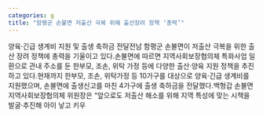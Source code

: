 ```yaml
---
categories: g
title: "함평군 손불면 저출산 극복 위해 출산장려 정책 ‘총력’"
---
```

양육‧긴급 생계비 지원 및 출생 축하금 전달전남 함평군 손불면이 저출산 극복을 위한 출산 장려 정책에 총력을 기울이고 있다.손불면에 따르면 지역사회보장협의체 특화사업 일환으로 관내 주소를 둔 한부모, 조손, 위탁 가정 등에 다양한 출산‧양육 지원 정책을 추진하고 있다.현재까지 한부모, 조손, 위탁가정 등 10가구를 대상으로 양육‧긴급 생계비를 지원했으며, 손불면에 출생신고를 마친 4가구에 출생 축하금을 전달했다.백형갑 손불면지역사회보장협의체 위원장은 “앞으로도 저출산 해소를 위해 지역 특성에 맞는 시책을 발굴‧추진해 아이 낳고 키우